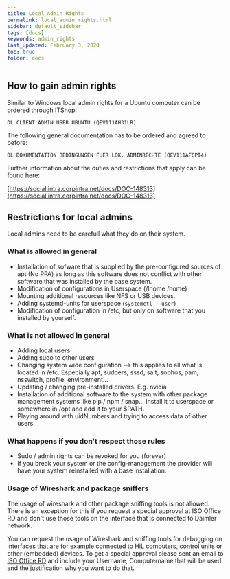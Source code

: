 ```yaml
---
title: Local Admin Rights
permalink: local_admin_rights.html
sidebar: default_sidebar
tags: [docs]
keywords: admin_rights
last_updated: February 3, 2020
toc: true
folder: docs
---
```


## How to gain admin rights

Similar to Windows local admin rights for a Ubuntu computer can be ordered through ITShop:

`DL CLIENT ADMIN USER UBUNTU (QEV111AH31LR)`

The following general documentation has to be ordered and agreed to before:

`DL DOKUMENTATION BEDINGUNGEN FUER LOK. ADMINRECHTE (QEV111AFGPI4)`

Further information about the duties and restrictions that apply can be found here:

[https://social.intra.corpintra.net/docs/DOC-148313](https://social.intra.corpintra.net/docs/DOC-148313)

## Restrictions for local admins

Local admins need to be carefull what they do on their system.

### What is allowed in general

* Installation of sofware that is supplied by the pre-configured sources of apt (No PPA) as long as this software does not conflict with other software that was installed by the base system.
* Modification of configurations in Userspace (/lhome /home)
* Mounting additional resources like NFS or USB devices.
* Adding systemd-units for userspace (`systemctl --user`)
* Modification of configuration in /etc, but only on software that you installed by yourself.

### What is not allowed in general

* Adding local users
* Adding sudo to other users
* Changing system wide configuration --> this applies to all what is located in /etc. Especially apt, sudoers, sssd, salt, sophos, pam, nsswitch, profile, environment...
* Updating / changing pre-installed drivers. E.g. nvidia
* Installation of additional software to the system with other package management systems like pip / npm / snap... Install it to userspace or somewhere in /opt and add it to your $PATH.
* Playing around with uidNumbers and trying to access data of other users.

### What happens if you don't respect those rules

* Sudo / admin rights can be revoked for you (forever)
* If you break your system or the config-management the provider will have your system reinstalled with a base installation.

### Usage of Wireshark and package sniffers

The usage of wireshark and other package sniffing tools is not allowed. There is an exception for this if you request a special approval at ISO Office RD and don't use those tools on the interface that is connected to Daimler network.

You can request the usage of Wireshark and sniffing tools for debugging on interfaces that are for example connected to HiL computers, control units or other (embedded) devices. To get a special approval please sent an email to [ISO Office RD](mailto:mbox-059-iso-office-rd@daimler.com?subject=Requesting%20usage%20of%20wireshark%20on%20my%20Ubuntu%20computer&body=Hello%20ISO%20Office%20RD%2C%0A%0AI%27m%20requesting%20the%20usage%20of%20wireshark%20and%20package%20sniffers%20on%20my%20computer%20for%20debugging%20connections.%0A%0AI%20will%20not%20use%20these%20tools%20to%20sniff%20on%20the%20interfaces%20that%20are%20connected%20to%20Daimler%20networks.%0A%0AMy%20usecase%20for%20justification%20is%3A%20%25JUSITIFICATION%25%0A%0AMy%20username%3A%20%25USERNAME%25%0AMy%20computer%3A%20%25HOSTNAME%25%0A%0ABest%20regards%2C%0A%25NAME%25) and include your Username, Computername that will be used and the justification why you want to do that.
